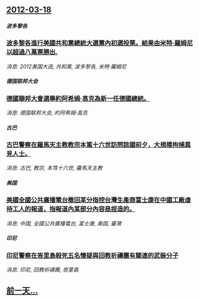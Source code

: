 ## [2012-03-18](/news/2012/03/18/index.md)

##### 波多黎各
### [波多黎各進行美國共和黨總統大選黨內初選投票。結果由米特·羅姆尼以超過八萬票勝出.](/news/2012/03/18/波多黎各進行美國共和黨總統大選黨內初選投票-結果由米特-羅姆尼以超過八萬票勝出.md)
_消息: 2012美国大选, 共和黨, 波多黎各, 米特·羅姆尼_

##### 德国联邦大会
### [德國聯邦大會選舉約阿希姆·高克為新一任德國總統。](/news/2012/03/18/德國聯邦大會選舉約阿希姆-高克為新一任德國總統.md)
_消息: 德国联邦大会, 約阿希姆·高克_

##### 古巴
### [古巴警察在羅馬天主教教宗本篤十六世訪問該國前夕，大規模拘捕異見人士。](/news/2012/03/18/古巴警察在羅馬天主教教宗本篤十六世訪問該國前夕-大規模拘捕異見人士.md)
_消息: 古巴, 教宗, 本笃十六世, 羅馬天主教_

##### 美国
### [美國全國公共廣播電台撤回某分指控台灣生產商富士康在中國工廠虐待工人的報道，指報道內某部分內容是捏造的。](/news/2012/03/18/美國全國公共廣播電台撤回某分指控台灣生產商富士康在中國工廠虐待工人的報道-指報道內某部分內容是捏造的.md)
_消息: 中国, 全國公共廣播電台, 富士康, 美国, 臺灣_

##### 印尼
### [印尼警察在峇里島殺死五名懷疑與回教祈禱團有關連的武裝分子 ](/news/2012/03/18/印尼警察在峇里島殺死五名懷疑與回教祈禱團有關連的武裝分子.md)
_消息: 印尼, 回教祈禱團, 峇里島_

## [前一天...](/news/2012/03/17/index.md)

